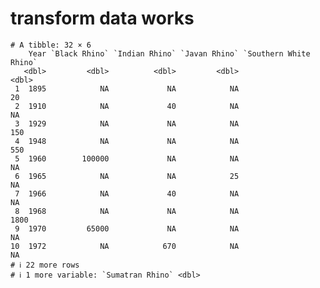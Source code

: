 # transform data works

    # A tibble: 32 × 6
        Year `Black Rhino` `Indian Rhino` `Javan Rhino` `Southern White Rhino`
       <dbl>         <dbl>          <dbl>         <dbl>                  <dbl>
     1  1895            NA             NA            NA                     20
     2  1910            NA             40            NA                     NA
     3  1929            NA             NA            NA                    150
     4  1948            NA             NA            NA                    550
     5  1960        100000             NA            NA                     NA
     6  1965            NA             NA            25                     NA
     7  1966            NA             40            NA                     NA
     8  1968            NA             NA            NA                   1800
     9  1970         65000             NA            NA                     NA
    10  1972            NA            670            NA                     NA
    # ℹ 22 more rows
    # ℹ 1 more variable: `Sumatran Rhino` <dbl>

